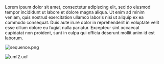 Lorem ipsum dolor sit amet, consectetur adipiscing elit, sed do eiusmod tempor incididunt ut labore et dolore magna aliqua. Ut enim ad minim veniam, quis nostrud exercitation ullamco laboris nisi ut aliquip ex ea commodo consequat. Duis aute irure dolor in reprehenderit in voluptate velit esse cillum dolore eu fugiat nulla pariatur. Excepteur sint occaecat cupidatat non proident, sunt in culpa qui officia deserunt mollit anim id est laborum.

![sequence.png](https://ivonani.github.io/umletino-diagram-load/sequence.png)

![uml2.uxf](https://ivonani.github.io/umletino-diagram-load/uml2.uxf)
